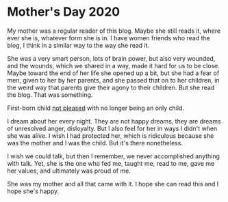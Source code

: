 # Mother's Day 2020
My mother was a regular reader of this blog. Maybe she still reads it, where ever she is, whatever form she is in. I have women friends who read the blog, I think in a similar way to the way she read it. 

She was a very smart person, lots of brain power, but also very wounded, and the wounds, which we shared in a way, made it hard for us to be close. Maybe toward the end of her life she opened up a bit, but she had a fear of men, given to her by her parents, and she passed that on to her children, in the weird way that parents give their agony to their children. But she read the blog. That was something. 

First-born child <a href="http://scripting.com/2014/05/22/#a1400807731">not pleased</a> with no longer being an only child.

I dream about her every night. They are not happy dreams, they are dreams of unresolved anger, disloyalty. But I also feel for her in ways I didn't when she was alive. I wish I had protected her, which is ridiculous because she was the mother and I was the child. But it's there nonetheless. 

I wish we could talk, but then I remember, we never accomplished anything with talk. Yet, she is the one who fed me, taught me, read to me, gave me her values, and ultimately was proud of me. 

She was my mother and all that came with it. I hope she can read this and I hope she's happy. 

